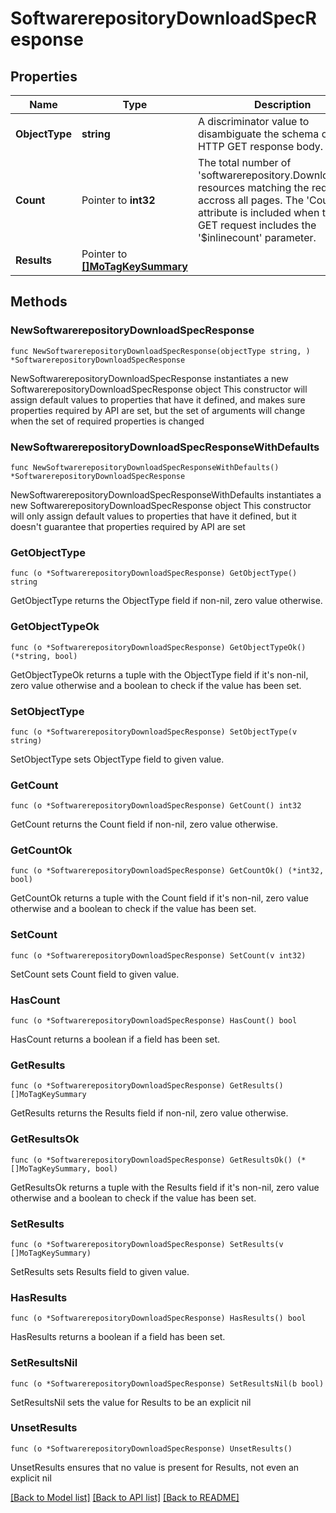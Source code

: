# SoftwarerepositoryDownloadSpecResponse

## Properties

Name | Type | Description | Notes
------------ | ------------- | ------------- | -------------
**ObjectType** | **string** | A discriminator value to disambiguate the schema of a HTTP GET response body. | 
**Count** | Pointer to **int32** | The total number of &#39;softwarerepository.DownloadSpec&#39; resources matching the request, accross all pages. The &#39;Count&#39; attribute is included when the HTTP GET request includes the &#39;$inlinecount&#39; parameter. | [optional] 
**Results** | Pointer to [**[]MoTagKeySummary**](MoTagKeySummary.md) |  | [optional] 

## Methods

### NewSoftwarerepositoryDownloadSpecResponse

`func NewSoftwarerepositoryDownloadSpecResponse(objectType string, ) *SoftwarerepositoryDownloadSpecResponse`

NewSoftwarerepositoryDownloadSpecResponse instantiates a new SoftwarerepositoryDownloadSpecResponse object
This constructor will assign default values to properties that have it defined,
and makes sure properties required by API are set, but the set of arguments
will change when the set of required properties is changed

### NewSoftwarerepositoryDownloadSpecResponseWithDefaults

`func NewSoftwarerepositoryDownloadSpecResponseWithDefaults() *SoftwarerepositoryDownloadSpecResponse`

NewSoftwarerepositoryDownloadSpecResponseWithDefaults instantiates a new SoftwarerepositoryDownloadSpecResponse object
This constructor will only assign default values to properties that have it defined,
but it doesn't guarantee that properties required by API are set

### GetObjectType

`func (o *SoftwarerepositoryDownloadSpecResponse) GetObjectType() string`

GetObjectType returns the ObjectType field if non-nil, zero value otherwise.

### GetObjectTypeOk

`func (o *SoftwarerepositoryDownloadSpecResponse) GetObjectTypeOk() (*string, bool)`

GetObjectTypeOk returns a tuple with the ObjectType field if it's non-nil, zero value otherwise
and a boolean to check if the value has been set.

### SetObjectType

`func (o *SoftwarerepositoryDownloadSpecResponse) SetObjectType(v string)`

SetObjectType sets ObjectType field to given value.


### GetCount

`func (o *SoftwarerepositoryDownloadSpecResponse) GetCount() int32`

GetCount returns the Count field if non-nil, zero value otherwise.

### GetCountOk

`func (o *SoftwarerepositoryDownloadSpecResponse) GetCountOk() (*int32, bool)`

GetCountOk returns a tuple with the Count field if it's non-nil, zero value otherwise
and a boolean to check if the value has been set.

### SetCount

`func (o *SoftwarerepositoryDownloadSpecResponse) SetCount(v int32)`

SetCount sets Count field to given value.

### HasCount

`func (o *SoftwarerepositoryDownloadSpecResponse) HasCount() bool`

HasCount returns a boolean if a field has been set.

### GetResults

`func (o *SoftwarerepositoryDownloadSpecResponse) GetResults() []MoTagKeySummary`

GetResults returns the Results field if non-nil, zero value otherwise.

### GetResultsOk

`func (o *SoftwarerepositoryDownloadSpecResponse) GetResultsOk() (*[]MoTagKeySummary, bool)`

GetResultsOk returns a tuple with the Results field if it's non-nil, zero value otherwise
and a boolean to check if the value has been set.

### SetResults

`func (o *SoftwarerepositoryDownloadSpecResponse) SetResults(v []MoTagKeySummary)`

SetResults sets Results field to given value.

### HasResults

`func (o *SoftwarerepositoryDownloadSpecResponse) HasResults() bool`

HasResults returns a boolean if a field has been set.

### SetResultsNil

`func (o *SoftwarerepositoryDownloadSpecResponse) SetResultsNil(b bool)`

 SetResultsNil sets the value for Results to be an explicit nil

### UnsetResults
`func (o *SoftwarerepositoryDownloadSpecResponse) UnsetResults()`

UnsetResults ensures that no value is present for Results, not even an explicit nil

[[Back to Model list]](../README.md#documentation-for-models) [[Back to API list]](../README.md#documentation-for-api-endpoints) [[Back to README]](../README.md)


